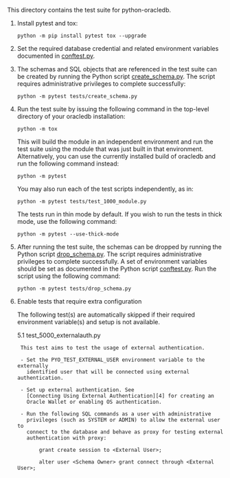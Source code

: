 This directory contains the test suite for python-oracledb.

1.  Install pytest and tox:

        python -m pip install pytest tox --upgrade

2.  Set the required database credential and related environment variables
    documented in [conftest.py][2].

3.  The schemas and SQL objects that are referenced in the test suite can be
    created by running the Python script [create_schema.py][1]. The script
    requires administrative privileges to complete successfully:

        python -m pytest tests/create_schema.py

4.  Run the test suite by issuing the following command in the top-level
    directory of your oracledb installation:

        python -m tox

    This will build the module in an independent environment and run the test
    suite using the module that was just built in that environment.
    Alternatively, you can use the currently installed build of oracledb and
    run the following command instead:

        python -m pytest

    You may also run each of the test scripts independently, as in:

        python -m pytest tests/test_1000_module.py

    The tests run in thin mode by default. If you wish to run the tests in
    thick mode, use the following command:

        python -m pytest --use-thick-mode

5.  After running the test suite, the schemas can be dropped by running the
    Python script [drop_schema.py][3]. The script requires administrative
    privileges to complete successfully. A set of environment variables should
    be set as documented in the Python script [conftest.py][2]. Run the
    script using the following command:

        python -m pytest tests/drop_schema.py

6.  Enable tests that require extra configuration

    The following test(s) are automatically skipped if their required
    environment variable(s) and setup is not available.

    5.1  test_5000_externalauth.py

         This test aims to test the usage of external authentication.

         - Set the PYO_TEST_EXTERNAL_USER environment variable to the externally
           identified user that will be connected using external authentication.

         - Set up external authentication. See
           [Connecting Using External Authentication][4] for creating an
           Oracle Wallet or enabling OS authentication.

         - Run the following SQL commands as a user with administrative
           privileges (such as SYSTEM or ADMIN) to allow the external user to
           connect to the database and behave as proxy for testing external
           authentication with proxy:

               grant create session to <External User>;

               alter user <Schema Owner> grant connect through <External User>;



[1]: https://github.com/oracle/python-oracledb/blob/main/tests/create_schema.py
[2]: https://github.com/oracle/python-oracledb/blob/main/tests/conftest.py
[3]: https://github.com/oracle/python-oracledb/blob/main/tests/drop_schema.py
[4]: https://python-oracledb.readthedocs.io/en/latest/user_guide/connection_handling.html#connecting-using-external-authentication

